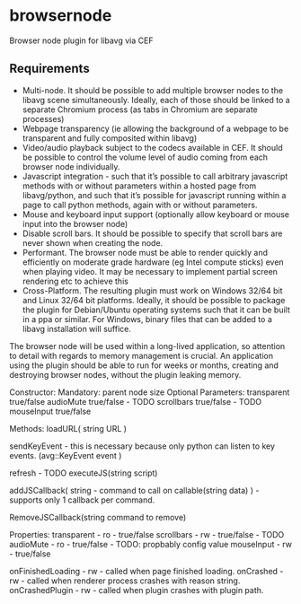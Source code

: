 # browsernode
Browser node plugin for libavg via CEF

## Requirements

 - Multi-node. It should be possible to add multiple browser nodes to the libavg scene simultaneously. Ideally, each of those should be linked to a separate Chromium process (as tabs in Chromium are separate processes)
 - Webpage transparency (ie allowing the background of a webpage to be transparent and fully composited within libavg)
 - Video/audio playback subject to the codecs available in CEF. It should be possible to control the volume level of audio coming from each browser node individually.
 - Javascript integration - such that it’s possible to call arbitrary javascript methods with or without parameters within a hosted page from libavg/python, and such that it’s possible for javascript running within a page to call python methods, again with or without parameters.
 - Mouse and keyboard input support (optionally allow keyboard or mouse input into the browser node)
 - Disable scroll bars. It should be possible to specify that scroll bars are never shown when creating the node.
 - Performant. The browser node must be able to render quickly and efficiently on moderate grade hardware (eg Intel compute sticks) even when playing video. It may be necessary to implement partial screen rendering etc to achieve this
 - Cross-Platform. The resulting plugin must work on Windows 32/64 bit and Linux 32/64 bit platforms. Ideally, it should be possible to package the plugin for Debian/Ubuntu operating systems such that it can be built in a ppa or similar. For Windows, binary files that can be added to a libavg installation will suffice.

The browser node will be used within a long-lived application, so attention to detail with regards to memory management is crucial. An application using the plugin should be able to run for weeks or months, creating and destroying browser nodes, without the plugin leaking memory.

Constructor:
Mandatory:
   parent node
   size
Optional Parameters:
   transparent true/false
   audioMute true/false - TODO
   scrollbars true/false - TODO
   mouseInput true/false

Methods:
  loadURL( string URL )

  sendKeyEvent - this is necessary because only python can listen to key events.
    (avg::KeyEvent event )

  refresh - TODO
  executeJS(string script)

  addJSCallback(
    string - command to call on
    callable(string data) ) - supports only 1 callback per command.

  RemoveJSCallback(string command to remove)

Properties:
   transparent - ro - true/false
   scrollbars - rw - true/false - TODO
   audioMute - ro - true/false - TODO: propbably config value
   mouseInput - rw - true/false

   onFinishedLoading - rw - called when page finished loading.
   onCrashed - rw - called when renderer process crashes with reason string.
   onCrashedPlugin - rw - called when plugin crashes with plugin path.
